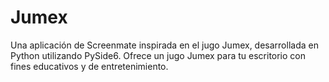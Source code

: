 # Jumex
Una aplicación de Screenmate inspirada en el jugo Jumex, desarrollada en Python utilizando PySide6. Ofrece un jugo Jumex para tu escritorio con fines educativos y de entretenimiento.
